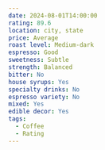 ```yaml
---
date: 2024-08-01T14:00:00
rating: 89.6
location: city, state
price: Average
roast level: Medium-dark
espresso: Good
sweetness: Subtle
strength: Balanced
bitter: No
house syrups: Yes
specialty drinks: No
espresso variety: No
mixed: Yes
edible decor: Yes
tags:
  - Coffee
  - Rating
---
```



